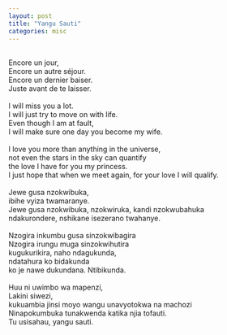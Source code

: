 ```yaml
---
layout: post
title: "Yangu Sauti"
categories: misc
---
```

<br>
Encore un jour,<br>
Encore un autre séjour.<br>
Encore un dernier baiser.<br>
Juste avant de te laisser.<br>
<br>
I will miss you a lot.<br>
I will just try to move on with life.<br>
Even though I am at fault,<br>
I will make sure one day you become my wife.<br>
<br>
I love you more than anything in the universe,<br>
not even the stars in the sky can quantify<br>
the love I have for you my princess.<br>
I just hope that when we meet again, for your love I will qualify.<br>
<br>
Jewe gusa nzokwibuka,<br>
ibihe vyiza twamaranye.<br>
Jewe gusa nzokwibuka, nzokwiruka, kandi nzokwubahuka<br>
ndakurondere, nshikane isezerano twahanye.<br>
<br>
Nzogira inkumbu gusa sinzokwibagira<br>
Nzogira irungu muga sinzokwihutira<br>
kugukurikira, naho ndagukunda,<br>
ndatahura ko bidakunda<br>
ko je nawe dukundana. Ntibikunda.<br>
<br>
Huu ni uwimbo wa mapenzi,<br>
Lakini siwezi,<br>
kukuambia jinsi moyo wangu unavyotokwa na machozi<br>
Ninapokumbuka tunakwenda katika njia tofauti.<br>
Tu usisahau, yangu sauti.<br>

